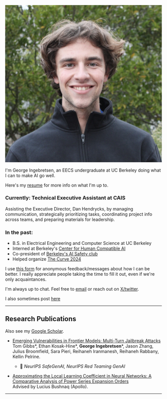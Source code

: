 <div class="profile-container">
    <img src="me.jpeg" alt="George Ingebretsen" class="profile-image">
    <div>
        <p>I'm George Ingebretsen, an EECS undergraduate at UC Berkeley doing what I can to make AI go well.</p>
        <p>Here's my <a href="https://drive.google.com/file/d/1WBnSCmavi1sFVNcOztSt71_HWecZw4Qe/view?usp=sharing" target="_blank">resume</a> for more info on what I'm up to.</p>
    </div>
</div>
<h3>Currently: Technical Executive Assistant at CAIS</h3>
Assisting the Executive Director, Dan Hendrycks, by managing communication, strategically prioritizing tasks, coordinating project info across teams, and preparing materials for leadership.
<h3>In the past:</h3>
<ul>
    <li>B.S. in Electrical Engineering and Computer Science at UC Berkeley</li>
    <li>Interned at Berkeley's <a href="https://humancompatible.ai/" target="_blank">Center for Human Compatible AI</a></li>
    <li>Co-president of <a href="https://berkeleyaisafety.com/" target="_blank">Berkeley's AI Safety club</a></li>
    <li>Helped organize <a href="https://thecurve.is" target="_blank">The Curve 2024</a></a></li>
</ul>

<p>I use <a href="https://www.admonymous.co/georgeingebretsen">this form</a> for anonymous feedback/messages about how I can be better. I really appreciate people taking the time to fill it out, even if we're only acquaintances.</p>

<p>I'm always up to chat. Feel free to <a href="mailto:george.ingebretsen@gmail.com">email</a> or reach out on <a href="https://twitter.com/Newton_theMan">X/twitter</a>.</p>

<p>I also sometimes post <a href="https://www.lesswrong.com/users/george-ingebretsen">here</a></p>

---

## Research Publications

Also see my [Google Scholar](https://scholar.google.com/citations?hl=en&view_op=list_works&gmla=ALUCkoWpyTKUIsNfWw8T-ewlXhSkQoSeyWkU_MyJstV4iL1uNDxIlGsxLG6eiBFkgRg3sUjHBa15xql7aTwmZw&user=dF_lPHQAAAAJ).

- [Emerging Vulnerabilities in Frontier Models: Multi-Turn Jailbreak Attacks](https://arxiv.org/abs/2409.00137)<br>
  Tom Gibbs\*, Ethan Kosak-Hine\*, **George Ingebretsen**\*, Jason Zhang, Julius Broomfield, Sara Pieri, Reihaneh Iranmanesh, Reihaneh Rabbany, Kellin Pelrine.

  - 📍 _NeurIPS SafeGenAI, NeurIPS Red Teaming GenAI_

- [Approximating the Local Learning Coefficient in Neural Networks: A Comparative Analysis of Power Series Expansion Orders](https://drive.google.com/file/d/1rYWjDBuJM5zA9zwY2vGwkw7cj7uzkq_8/view?usp=sharing)<br>
  Advised by Lucius Bushnaq (Apollo).

---
